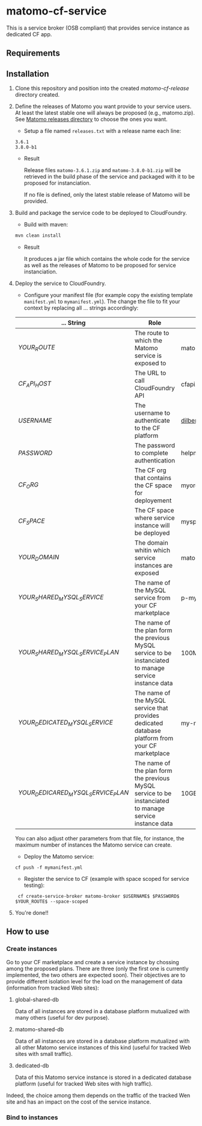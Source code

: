# matomo-cf-service

This is a service broker (OSB compliant) that provides service instance as dedicated CF app.

## Requirements

## Installation

1. Clone this repository and position into the created _matomo-cf-release_ directory created.

2. Define the releases of Matomo you want provide to your service users. At least the latest stable one will always be proposed (e.g., matomo.zip). See [Matomo releases directory](https://builds.matomo.org/) to choose the ones you want.
   * Setup a file named `releases.txt` with a release name each line:
    ```
    3.6.1
    3.8.0-b1
    ```

   * Result

     Release files `matomo-3.6.1.zip` and `matomo-3.8.0-b1.zip` will be retrieved in the build phase of the service and packaged with it to be proposed for instanciation.

     If no file is defined, only the latest stable release of Matomo will be provided.

3. Build and package the service code to be deployed to CloudFoundry.
   * Build with maven:
   ```sh
   mvn clean install
   ```

   * Result

     It produces a jar file which contains the whole code for the service as well as the releases of Matomo to be proposed for service instanciation.

4. Deploy the service to CloudFoundry.
   * Configure your manifest file (for example copy the existing template `manifest.yml` to `mymanifest.yml`). The change the file to fit your context by replacing all $...$ strings accordingly:

   | $...$ String | Role | Example |
   |--------------|------|---------|
   | $YOUR_ROUTE$ | The route to which the Matomo service is exposed to | matomoserv.cf.mycompany.com |
   | $CF_API_HOST$ | The URL to call CloudFoundry API | cfapi.mycompany.com |
   | $USERNAME$ | The username to authenticate to the CF platform | dilbert@mycompany.org |
   | $PASSWORD$ | The password to complete authentication | helpme |
   | $CF_ORG$ | The CF org that contains the CF space for deployement | myorg |
   | $CF_SPACE$ | The CF space where service instance will be deployed | myspace |
   | $YOUR_DOMAIN$ | The domain whitin which service instances are exposed | matomo.mycompany.com |
   | $YOUR_SHARED_MYSQL_SERVICE$ | The name of the MySQL service from your CF marketplace | p-mysql |
   | $YOUR_SHARED_MYSQL_SERVICE_PLAN$ | The name of the plan form the previous MySQL service to be instanciated to manage service instance data | 100MB |
   | $YOUR_DEDICATED_MYSQL_SERVICE$ | The name of the MySQL service that provides dedicated database platform from your CF marketplace | my-mysql |
   | $YOUR_DEDICARED_MYSQL_SERVICE_PLAN$ | The name of the plan form the previous MySQL service to be instanciated to manage service instance data | 10GB |

   You can also adjust other parameters from that file, for instance, the maximum number of instances the Matomo service can create.

   * Deploy the Matomo service:
   ```
   cf push -f mymanifest.yml
   ```

   * Register the service to CF (example with space scoped for service testing):
   ```
    cf create-service-broker matomo-broker $USERNAME$ $PASSWORD$ $YOUR_ROUTE$ --space-scoped
   ```

5. You're done!!

## How to use

### Create instances

Go to your CF marketplace and create a service instance by chossing among the proposed plans. There are three (only the first one is currently implemented, the two others are expected soon). Their objectives are to provide different isolation level for the load on the management of data (information from tracked Web sites):

1. global-shared-db

   Data of all instances are stored in a database platform mutualized with many others (useful for dev purpose).

2. matomo-shared-db

   Data of all instances are stored in a database platform mutualized with all other Matomo service instances of this kind (useful for tracked Web sites with small traffic).

3. dedicated-db

   Data of this Matomo service instance is stored in a dedicated database platform (useful for tracked Web sites with high traffic).

Indeed, the choice among them depends on the traffic of the tracked Wen site and has an impact on the cost of the service instance.

### Bind to instances
